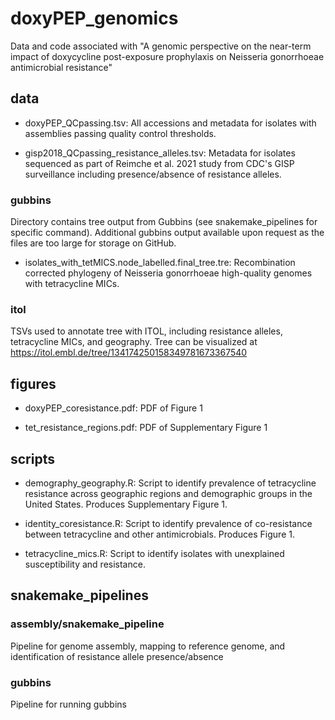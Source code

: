# doxyPEP_genomics
Data and code associated with "A genomic perspective on the near-term impact of doxycycline post-exposure prophylaxis on Neisseria gonorrhoeae antimicrobial resistance"

## data

* doxyPEP_QCpassing.tsv:
All accessions and metadata for isolates with assemblies passing quality control thresholds.

* gisp2018_QCpassing_resistance_alleles.tsv:
Metadata for isolates sequenced as part of Reimche et al. 2021 study from CDC's GISP surveillance including presence/absence of resistance alleles.

### gubbins
Directory contains tree output from Gubbins (see snakemake_pipelines for specific command). Additional gubbins output available upon request as the files are too large for storage on GitHub.

* isolates_with_tetMICS.node_labelled.final_tree.tre: Recombination corrected phylogeny of Neisseria gonorrhoeae high-quality genomes with tetracycline MICs.

### itol
TSVs used to annotate tree with ITOL, including resistance alleles, tetracycline MICs, and geography. Tree can be visualized at https://itol.embl.de/tree/134174250158349781673367540

## figures

* doxyPEP_coresistance.pdf: PDF of Figure 1

* tet_resistance_regions.pdf: PDF of Supplementary Figure 1

## scripts

* demography_geography.R: Script to identify prevalence of tetracycline resistance across geographic regions and demographic groups in the United States. Produces Supplementary Figure 1.

* identity_coresistance.R: Script to identify prevalence of co-resistance between tetracycline and other antimicrobials. Produces Figure 1.

* tetracycline_mics.R: Script to identify isolates with unexplained susceptibility and resistance.

## snakemake_pipelines

### assembly/snakemake_pipeline
Pipeline for genome assembly, mapping to reference genome, and identification of resistance allele presence/absence

### gubbins
Pipeline for running gubbins
